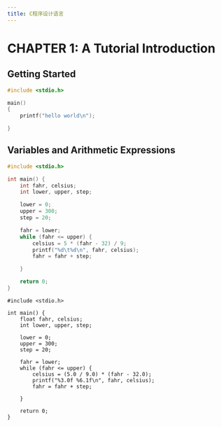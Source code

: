 ```yaml
---
title: C程序设计语言
---
```


# CHAPTER 1:  A Tutorial Introduction

## Getting Started

``` c
#include <stdio.h>

main()
{
    printf("hello world\n");

}
```

## Variables and Arithmetic Expressions

``` c
#include <stdio.h>

int main() {
    int fahr, celsius;
    int lower, upper, step;

    lower = 0;
    upper = 300;
    step = 20;

    fahr = lower;
    while (fahr <= upper) {
        celsius = 5 * (fahr - 32) / 9;
        printf("%d\t%d\n", fahr, celsius);
        fahr = fahr + step;

    }

    return 0;
}
```

```
#include <stdio.h>

int main() {
    float fahr, celsius;
    int lower, upper, step;

    lower = 0;
    upper = 300;
    step = 20;

    fahr = lower;
    while (fahr <= upper) {
        celsius = (5.0 / 9.0) * (fahr - 32.0);
        printf("%3.0f %6.1f\n", fahr, celsius);
        fahr = fahr + step;

    }

    return 0;
}
```


